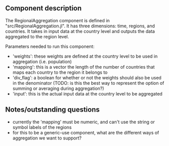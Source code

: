 ## Component description

The RegionalAggregation component is defined in "src/RegionalAggregation.jl". It has three dimensions: time, regions, and countries. It takes in input data at the country level and outputs the data aggregated to the region level.

Parameters needed to run this component:
- 'weights': these weights are defined at the country level to be used in aggregation (i.e. population)
- 'mapping': this is a vector the length of the number of countries that maps each country to the region it belongs to
- 'div_flag': a boolean for whether or not the weights should also be used in the denominator (TODO: is this the best way to represent the option of summing or averaging during aggregation?)
- 'input': this is the actual input data at the country level to be aggregated

## Notes/outstanding questions

- currently the 'mapping' must be numeric, and can't use the string or symbol labels of the regions
- for this to be a generic-use component, what are the different ways of aggregation we want to support?